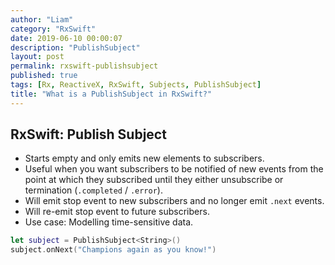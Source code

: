 ```yaml
---
author: "Liam"
category: "RxSwift"
date: 2019-06-10 00:00:07
description: "PublishSubject"
layout: post
permalink: rxswift-publishsubject
published: true
tags: [Rx, ReactiveX, RxSwift, Subjects, PublishSubject]
title: "What is a PublishSubject in RxSwift?"
---
```


## RxSwift: Publish Subject

- Starts empty and only emits new elements to subscribers.
- Useful when you want subscribers to be notified of new events from the point at which they subscribed until they either unsubscribe or termination (`.completed` / `.error`).
- Will emit stop event to new subscribers and no longer emit `.next` events.
- Will re-emit stop event to future subscribers.
- Use case: Modelling time-sensitive data.

```swift
let subject = PublishSubject<String>()
subject.onNext("Champions again as you know!")
```
